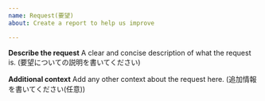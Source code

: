 ```yaml
---
name: Request(要望)
about: Create a report to help us improve

---
```


**Describe the request**
A clear and concise description of what the request is.
(要望についての説明を書いてください)


**Additional context**
Add any other context about the request here.
(追加情報を書いてください(任意))
